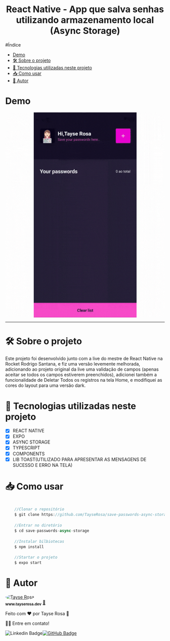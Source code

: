 <h1 align="center"> React Native - App que salva senhas utilizando armazenamento local (Async Storage)</h1>

#Índice
- [Demo](#demo)
- [🛠 Sobre o projeto](#-sobre-o-projeto)
- [🚀 Tecnologias utilizadas neste projeto](#-tecnologias-utilizadas-neste-projeto)
- [📥 Como usar](#-como-usar)
- [🚀 Autor](#-autor)
  

# Demo
<p align="center">
<img src="./readme/async.gif" align="center" />
</p>

---
# 🛠 Sobre o projeto

<p>Este projeto foi desenvolvido junto com a live do mestre de React Native na Rocket Rodrigo Santana, e fiz uma versão levemente melhorada, adicionando ao projeto original da live uma validação de campos (apenas aceitar se todos os campos estiverem preenchidos), adicionei também a funcionalidade de Deletar Todos os registros na tela Home, e modifiquei as cores do layout para uma versão dark.</p>


# 🚀 Tecnologias utilizadas neste projeto

- [x] REACT NATIVE
- [x] EXPO
- [x] ASYNC STORAGE
- [x] TYPESCRIPT
- [x] COMPONENTS
- [x] LIB TOAST(UTILIZADO PARA APRESENTAR AS MENSAGENS DE SUCESSO E ERRO NA TELA)

# 📥 Como usar
```js

    //Clonar o repositório
    $ git clone https://github.com/TayseRosa/save-passwords-async-storage.git

    //Entrar no diretório
    $ cd save-passwords-async-storage

    //Instalar bilbiotecas
    $ npm install

    //Startar o projeto
    $ expo start

``` 

# 🚀 Autor

<a href="https://www.tayserosa.dev">
 <img style="border-radius: 50%;" src="https://avatars.githubusercontent.com/u/31596454?v=4" width="100px;" alt="Tayse Rosa" style="border-radius:50%"/>
 <br />
 <sub><b>www.tayserosa.dev</b></sub></a> <a href="https://www.tayserosa.dev" title="Tayse Rosa" target="_blank">🚀</a>


Feito com ❤️ por Tayse Rosa 🚀

👋🏽 Entre em contato!

![Linkedin Badge](https://img.shields.io/badge/-TayseRosa-blue?style=flat-square&logo=Linkedin&logoColor=white&link=https://www.linkedin.com/in/tayse-rosa-3b683151/)[![GitHub Badge](https://img.shields.io/badge/GitHub-100000?style=for-the-badge&logo=github&logoColor=white)](https://github.com/TayseRosa/)
